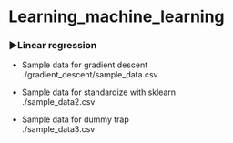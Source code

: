 # Learning_machine_learning
### ▶Linear regression
- Sample data for gradient descent  
./gradient_descent/sample_data.csv

- Sample data for standardize with sklearn  
./sample_data2.csv

- Sample data for dummy trap  
./sample_data3.csv
